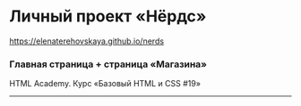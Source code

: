 # Личный проект «Нёрдс»

<a href="https://elenaterehovskaya.github.io/nerds" target="_blank">https://elenaterehovskaya.github.io/nerds</a>

### Главная страница + страница «Магазина»

HTML Academy. Курс «Базовый HTML и CSS #19»

---